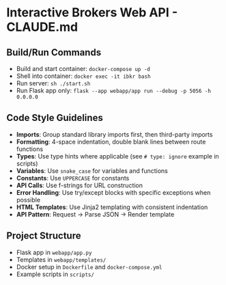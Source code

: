 # Interactive Brokers Web API - CLAUDE.md

## Build/Run Commands
- Build and start container: `docker-compose up -d`
- Shell into container: `docker exec -it ibkr bash`
- Run server: `sh ./start.sh`
- Run Flask app only: `flask --app webapp/app run --debug -p 5056 -h 0.0.0.0`

## Code Style Guidelines
- **Imports**: Group standard library imports first, then third-party imports
- **Formatting**: 4-space indentation, double blank lines between route functions
- **Types**: Use type hints where applicable (see `# type: ignore` example in scripts)
- **Variables**: Use `snake_case` for variables and functions
- **Constants**: Use `UPPERCASE` for constants
- **API Calls**: Use f-strings for URL construction
- **Error Handling**: Use try/except blocks with specific exceptions when possible
- **HTML Templates**: Use Jinja2 templating with consistent indentation
- **API Pattern**: Request → Parse JSON → Render template

## Project Structure
- Flask app in `webapp/app.py`
- Templates in `webapp/templates/`
- Docker setup in `Dockerfile` and `docker-compose.yml`
- Example scripts in `scripts/`